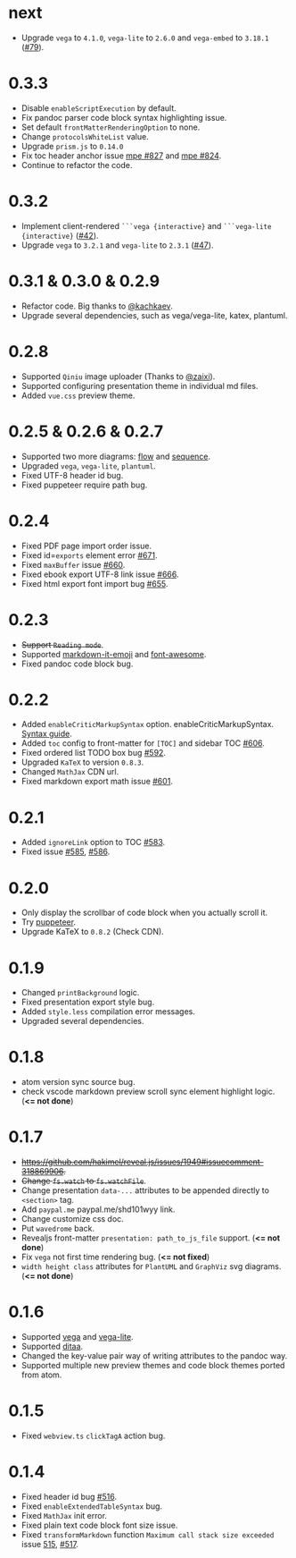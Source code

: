 # next

- Upgrade `vega` to `4.1.0`, `vega-lite` to `2.6.0` and `vega-embed` to `3.18.1` ([#79](https://github.com/shd101wyy/mume/pull/79)).

# 0.3.3

- Disable `enableScriptExecution` by default.
- Fix pandoc parser code block syntax highlighting issue.
- Set default `frontMatterRenderingOption` to none.
- Change `protocolsWhiteList` value.
- Upgrade `prism.js` to `0.14.0`
- Fix toc header anchor issue [mpe #827](https://github.com/shd101wyy/markdown-preview-enhanced/issues/827) and [mpe #824](https://github.com/shd101wyy/markdown-preview-enhanced/issues/824).
- Continue to refactor the code.

# 0.3.2

- Implement client-rendered ` ```vega {interactive} ` and ` ```vega-lite {interactive} ` ([#42](https://github.com/shd101wyy/mume/pull/42)).
- Upgrade `vega` to `3.2.1` and `vega-lite` to `2.3.1` ([#47](https://github.com/shd101wyy/mume/pull/47)).

# 0.3.1 & 0.3.0 & 0.2.9

- Refactor code. Big thanks to [@kachkaev](https://github.com/kachkaev).
- Upgrade several dependencies, such as vega/vega-lite, katex, plantuml.

# 0.2.8

- Supported `Qiniu` image uploader (Thanks to [@zaixi](https://github.com/zaixi)).
- Supported configuring presentation theme in individual md files.
- Added `vue.css` preview theme.

# 0.2.5 & 0.2.6 & 0.2.7

- Supported two more diagrams: [flow](http://flowchart.js.org/) and [sequence](https://bramp.github.io/js-sequence-diagrams/).
- Upgraded `vega`, `vega-lite`, `plantuml`.
- Fixed UTF-8 header id bug.
- Fixed puppeteer require path bug.

# 0.2.4

- Fixed PDF page import order issue.
- Fixed id=`exports` element error [#671](https://github.com/shd101wyy/markdown-preview-enhanced/issues/671).
- Fixed `maxBuffer` issue [#660](https://github.com/shd101wyy/markdown-preview-enhanced/issues/660).
- Fixed ebook export UTF-8 link issue [#666](https://github.com/shd101wyy/markdown-preview-enhanced/issues/666).
- Fixed html export font import bug [#655](https://github.com/shd101wyy/markdown-preview-enhanced/issues/655).

# 0.2.3

- ~~Support `Reading mode`~~.
- Supported [markdown-it-emoji](https://github.com/markdown-it/markdown-it-emoji) and [font-awesome](https://github.com/FortAwesome/Font-Awesome).
- Fixed pandoc code block bug.

# 0.2.2

- Added `enableCriticMarkupSyntax` option. enableCriticMarkupSyntax. [Syntax guide](http://criticmarkup.com/users-guide.php).
- Added `toc` config to front-matter for `[TOC]` and sidebar TOC [#606](https://github.com/shd101wyy/markdown-preview-enhanced/issues/606).
- Fixed ordered list TODO box bug [#592](https://github.com/shd101wyy/markdown-preview-enhanced/issues/592).
- Upgraded `KaTeX` to version `0.8.3`.
- Changed `MathJax` CDN url.
- Fixed markdown export math issue [#601](https://github.com/shd101wyy/markdown-preview-enhanced/issues/601).

# 0.2.1

- Added `ignoreLink` option to TOC [#583](https://github.com/shd101wyy/markdown-preview-enhanced/issues/583).
- Fixed issue [#585](https://github.com/shd101wyy/markdown-preview-enhanced/issues/585), [#586](https://github.com/shd101wyy/markdown-preview-enhanced/issues/585).

# 0.2.0

- Only display the scrollbar of code block when you actually scroll it.
- Try [puppeteer](https://github.com/GoogleChrome/puppeteer).
- Upgrade KaTeX to `0.8.2` (Check CDN).

# 0.1.9

- Changed `printBackground` logic.
- Fixed presentation export style bug.
- Added `style.less` compilation error messages.
- Upgraded several dependencies.

# 0.1.8

- atom version sync source bug.
- check vscode markdown preview scroll sync element highlight logic. (**<= not done**)

# 0.1.7

- ~~https://github.com/hakimel/reveal.js/issues/1949#issuecomment-318869906.~~
- ~~Change `fs.watch` to `fs.watchFile`~~.
- Change presentation `data-...` attributes to be appended directly to `<section>` tag.
- Add `paypal.me` paypal.me/shd101wyy link.
- Change customize css doc.
- Put `wavedrome` back.
- Revealjs front-matter `presentation: path_to_js_file` support. (**<= not done**)
- Fix `vega` not first time rendering bug. (**<= not fixed**)
- `width height class` attributes for `PlantUML` and `GraphViz` svg diagrams. (**<= not done**)

# 0.1.6

- Supported [vega](https://vega.github.io/vega/) and [vega-lite](https://vega.github.io/vega-lite/).
- Supported [ditaa](https://github.com/stathissideris/ditaa).
- Changed the key-value pair way of writing attributes to the pandoc way.
- Supported multiple new preview themes and code block themes ported from atom.

# 0.1.5

- Fixed `webview.ts` `clickTagA` action bug.

# 0.1.4

- Fixed header id bug [#516](https://github.com/shd101wyy/markdown-preview-enhanced/issues/516).
- Fixed `enableExtendedTableSyntax` bug.
- Fixed `MathJax` init error.
- Fixed plain text code block font size issue.
- Fixed `transformMarkdown` function `Maximum call stack size exceeded` issue [515](https://github.com/shd101wyy/markdown-preview-enhanced/issues/515), [#517](https://github.com/shd101wyy/markdown-preview-enhanced/issues/517).
